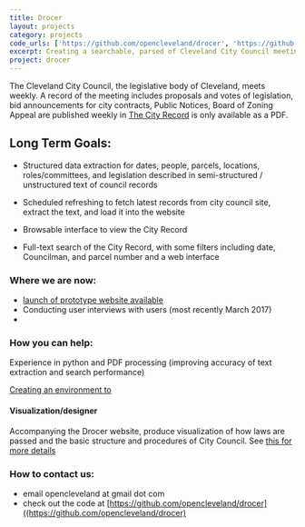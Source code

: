 ```yaml
---
title: Drocer 
layout: projects
category: projects
code_urls: ['https://github.com/opencleveland/drocer', 'https://github.com/opencleveland/drocer-webapp']
excerpt: Creating a searchable, parsed of Cleveland City Council meeting minutes
project: drocer
---
```


The Cleveland City Council, the legislative body of Cleveland, meets weekly. A record of the meeting includes proposals and votes of legislation, bid announcements for city contracts, Public Notices, Board of Zoning Appeal are published weekly in [The City Record](http://clevelandcitycouncil.org/the-city-record/) is only available as a PDF. 


## Long Term Goals:
* Structured data extraction for dates, people, parcels, locations, roles/committees, and legislation described in semi-structured / unstructured text of council records

* Scheduled refreshing to fetch latest records from city council site, extract the text, and load it into the website 

* Browsable interface to view the City Record

* Full-text search of the City Record, with some filters including date, Councilman, and parcel number and a web interface


### Where we are now: 

* [launch of prototype website available](http://cityrecord.openfordata.com/)
* Conducting user interviews with users (most recently March 2017)
* 

### How you can help: 

Experience in python and PDF processing (improving accuracy of text extraction and search performance)

[Creating an environment to ](https://github.com/opencleveland/drocer-webapp)

#### Visualization/designer 
Accompanying the Drocer website, produce visualization of how laws are passed and the basic structure and procedures of City Council. See [this for more details](https://github.com/opencleveland/drocer/issues/8)


### How to contact us: 
- email opencleveland at gmail dot com 
- check out the code at [https://github.com/opencleveland/drocer]((https://github.com/opencleveland/drocer)